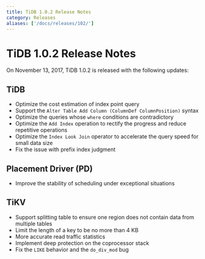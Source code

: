 ```yaml
---
title: TiDB 1.0.2 Release Notes
category: Releases
aliases: ['/docs/releases/102/']
---
```


# TiDB 1.0.2 Release Notes

On November 13, 2017, TiDB 1.0.2 is released with the following updates:

## TiDB

- Optimize the cost estimation of index point query
- Support the `Alter Table Add Column (ColumnDef ColumnPosition)` syntax
- Optimize the queries whose `where` conditions are contradictory
- Optimize the `Add Index` operation to rectify the progress and reduce repetitive operations
- Optimize the `Index Look Join` operator to accelerate the query speed for small data size
- Fix the issue with prefix index judgment

## Placement Driver (PD)

- Improve the stability of scheduling under exceptional situations

## TiKV

- Support splitting table to ensure one region does not contain data from multiple tables
- Limit the length of a key to be no more than 4 KB
- More accurate read traffic statistics
- Implement deep protection on the coprocessor stack
- Fix the `LIKE` behavior and the `do_div_mod` bug
